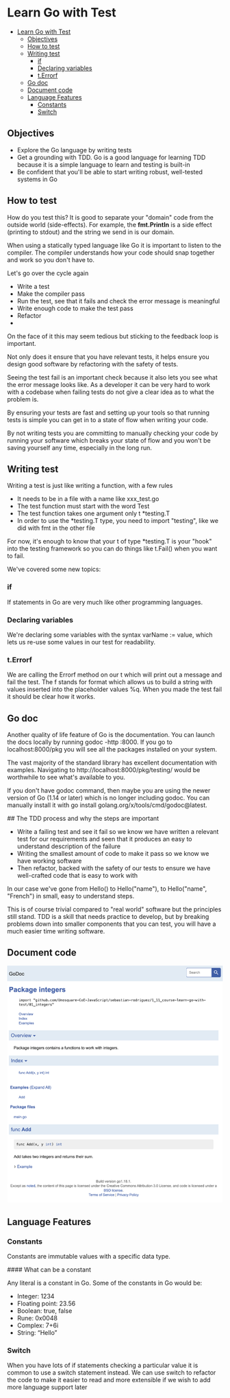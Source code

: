 # Learn Go with Test

- [Learn Go with Test](#learn-go-with-test)
  - [Objectives](#objectives)
  - [How to test](#how-to-test)
  - [Writing test](#writing-test)
    - [if](#if)
    - [Declaring variables](#declaring-variables)
    - [t.Errorf](#terrorf)
  - [Go doc](#go-doc)
  - [Document code](#document-code)
  - [Language Features](#language-features)
    - [Constants](#constants)
    - [Switch](#switch)

## Objectives

- Explore the Go language by writing tests
- Get a grounding with TDD. Go is a good language for learning TDD because it is a simple language to learn and testing is built-in
- Be confident that you'll be able to start writing robust, well-tested systems in Go

## How to test

How do you test this? It is good to separate your "domain" code from the outside world (side-effects). For example, the **fmt.Println** is a side effect (printing to stdout) and the string we send in is our domain.

When using a statically typed language like Go it is important to listen to the compiler. The compiler understands how your code should snap together and work so you don't have to.

Let's go over the cycle again

- Write a test
- Make the compiler pass
- Run the test, see that it fails and check the error message is meaningful
- Write enough code to make the test pass
- Refactor
- 
On the face of it this may seem tedious but sticking to the feedback loop is important.

Not only does it ensure that you have relevant tests, it helps ensure you design good software by refactoring with the safety of tests.

Seeing the test fail is an important check because it also lets you see what the error message looks like. As a developer it can be very hard to work with a codebase when failing tests do not give a clear idea as to what the problem is.

By ensuring your tests are fast and setting up your tools so that running tests is simple you can get in to a state of flow when writing your code.

By not writing tests you are committing to manually checking your code by running your software which breaks your state of flow and you won't be saving yourself any time, especially in the long run.

## Writing test

Writing a test is just like writing a function, with a few rules

- It needs to be in a file with a name like xxx_test.go
- The test function must start with the word Test
- The test function takes one argument only t \*testing.T
- In order to use the \*testing.T type, you need to import "testing", like we did with fmt in the other file

For now, it's enough to know that your t of type \*testing.T is your "hook" into the testing framework so you can do things like t.Fail() when you want to fail.

We've covered some new topics:

### if

If statements in Go are very much like other programming languages.

### Declaring variables

We're declaring some variables with the syntax varName := value, which lets us re-use some values in our test for readability.

### t.Errorf

We are calling the Errorf method on our t which will print out a message and fail the test. The f stands for format which allows us to build a string with values inserted into the placeholder values %q. When you made the test fail it should be clear how it works.

## Go doc

Another quality of life feature of Go is the documentation. You can launch the docs locally by running godoc -http :8000. If you go to localhost:8000/pkg you will see all the packages installed on your system.

The vast majority of the standard library has excellent documentation with examples. Navigating to http://localhost:8000/pkg/testing/ would be worthwhile to see what's available to you.

If you don't have godoc command, then maybe you are using the newer version of Go (1.14 or later) which is no longer including godoc. You can manually install it with go install golang.org/x/tools/cmd/godoc@latest.

## The TDD process and why the steps are important

- Write a failing test and see it fail so we know we have written a relevant test for our requirements and seen that it produces an easy to understand description of the failure
- Writing the smallest amount of code to make it pass so we know we have working software
- Then refactor, backed with the safety of our tests to ensure we have well-crafted code that is easy to work with

In our case we've gone from Hello() to Hello("name"), to Hello("name", "French") in small, easy to understand steps.

This is of course trivial compared to "real world" software but the principles still stand. TDD is a skill that needs practice to develop, but by breaking problems down into smaller components that you can test, you will have a much easier time writing software.

## Document code

![Integers Package Documentation](assets/package_integers.png)

## Language Features

### Constants

Constants are immutable values with a specific data type.

#### What can be a constant

Any literal is a constant in Go. Some of the constants in Go would be:

- Integer: 1234
- Floating point: 23.56
- Boolean: true, false
- Rune: 0x0048
- Complex: 7+6i
- String: “Hello”

### Switch

When you have lots of if statements checking a particular value it is common to use a switch statement instead. We can use switch to refactor the code to make it easier to read and more extensible if we wish to add more language support later

